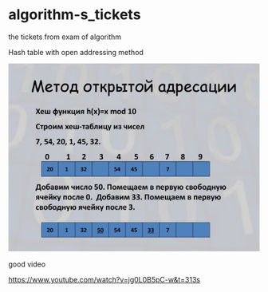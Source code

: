 # algorithm-s_tickets
the tickets from exam of algorithm

Hash table with open addressing method

![img_1.png](img_1.png)

good video

https://www.youtube.com/watch?v=jg0L0B5pC-w&t=313s